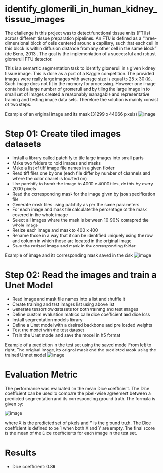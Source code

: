 # identify_glomerili_in_human_kidney_tissue_images
The challenge in this project was to detect functional tissue units (FTUs) across different tissue preparation pipelines. An FTU is defined as a “three-dimensional block of cells centered around a capillary, such that each cell in this block is within diffusion distance from any other cell in the same block” (de Bono, 2013). The goal is the implementation of a successful and robust glomeruli FTU detector.

This is a semantic segmentation task to identify glomeruli in a given kidney tissue image. This is done as a part of a Kaggle competition. The provided images were really large images with average size is equal to 25 x 30 (k). Such image does not fit in the memory for processing. However one image contained a large number of gromeruli and by tiling the large image in to small set of images created a reasonably managable and representative training and testing image data sets. Therefore the solution is mainly consist of two steps.

Example of an original image and its mask (31299 x 44066 pixels)
![image](https://user-images.githubusercontent.com/74288317/141694937-c3ab106f-2df2-43b4-9f43-af09a3490db5.png)


Step 01: Create tiled images datasets
=====================================
- Install a library called patchify to tile large images into small parts
- Make two folders to hold images and masks
- Make a list of tiff image file names in a given floder
- Read tiff files one by one (each file differ by number of channels and where the color chanel is located on)
- Use patchify to break the image to 4000 x 4000 tiles, do this by every 2000 pixels
- Read the corresponding mask for the image given by json specification file
- Generate mask tiles using patchify as per the same parameters
- For each image and mask tile calculate the percentage of the mask covered in the whole image
- Select all images where the mask is between 10-90% comapred the whole image
- Resize each image and mask to 400 x 400
- Rename those in a way that it can be identified uniquely using the row and column in which those are located in the original image
- Save the resized image and mask in the corresponding folder

Example of image and its corresponding mask saved in the disk
![image](https://user-images.githubusercontent.com/74288317/141658128-1e1e29fd-e42e-4c4e-ac76-07b111627ce2.png)

Step 02: Read the images and train a Unet Model
================================================
- Read image and mask file names into a list and shuffle it
- Create training and test images list using above list
- Generate tensorflow datasets for both training and test images
- Define custom evaluation matrics calle dice coefficient and dice loss
- Install segmentation models library
- Define a Unet model with a desired backbone and pre loaded weights
- Test the model with the test dataset
- Train the Unet model and save the model in h5 format

Example of a prediction in the test set using the saved model
From left to right, The original image, its orignal mask and the predicted mask using the trained Unnet model
![image](https://user-images.githubusercontent.com/74288317/141658343-f03091f8-29c5-4eec-b659-b88595cc315e.png)

Evaluation Metric
==================
The performance was evaluated on the mean Dice coefficient. The Dice coefficient can be used to compare the pixel-wise agreement between a predicted segmentation and its corresponding ground truth. The formula is given by:

![image](https://user-images.githubusercontent.com/74288317/141693111-689569fe-e161-4853-9544-97610cff18aa.png)

where X is the predicted set of pixels and Y is the ground truth. The Dice coefficient is defined to be 1 when both X and Y are empty. The final score is the mean of the Dice coefficients for each image in the test set.

Results
========
- Dice coefficient: 0.86

